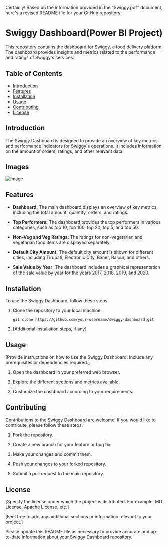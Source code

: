 Certainly! Based on the information provided in the "Swiggy.pdf" document, here's a revised README file for your GitHub repository:

# Swiggy Dashboard(Power BI Project)

This repository contains the dashboard for Swiggy, a food delivery platform. The dashboard provides insights and metrics related to the performance and ratings of Swiggy's services.

## Table of Contents

- [Introduction](#introduction)
- [Features](#features)
- [Installation](#installation)
- [Usage](#usage)
- [Contributing](#contributing)
- [License](#license)

## Introduction

The Swiggy Dashboard is designed to provide an overview of key metrics and performance indicators for Swiggy's operations. It includes information on the amount of orders, ratings, and other relevant data.
## Images
![image](https://github.com/abhishekreddy2608/Swiggy-Dashboard/assets/151418660/7620b59c-1849-4251-83b0-82e63e311be9)

## Features

- **Dashboard:** The main dashboard displays an overview of key metrics, including the total amount, quantity, orders, and ratings.

- **Top Performers:** The dashboard provides the top performers in various categories, such as top 10, top 100, top 20, top 5, and top 50.

- **Non-Veg and Veg Ratings:** The ratings for non-vegetarian and vegetarian food items are displayed separately.

- **Default City Amount:** The default city amount is shown for different cities, including Tirupati, Electronic City, Baner, Raipur, and others.

- **Sale Value by Year:** The dashboard includes a graphical representation of the sale value by year for the years 2017, 2018, 2019, and 2020.

## Installation

To use the Swiggy Dashboard, follow these steps:

1. Clone the repository to your local machine.
   ```
   git clone https://github.com/your-username/swiggy-dashboard.git
   ```

2. [Additional installation steps, if any]

## Usage

[Provide instructions on how to use the Swiggy Dashboard. Include any prerequisites or dependencies required.]

1. Open the dashboard in your preferred web browser.

2. Explore the different sections and metrics available.

3. Customize the dashboard according to your requirements.

## Contributing

Contributions to the Swiggy Dashboard are welcome! If you would like to contribute, please follow these steps:

1. Fork the repository.

2. Create a new branch for your feature or bug fix.

3. Make your changes and commit them.

4. Push your changes to your forked repository.

5. Submit a pull request to the main repository.

## License

[Specify the license under which the project is distributed. For example, MIT License, Apache License, etc.]

[Feel free to add any additional sections or information relevant to your project.]

Please update this README file as necessary to provide accurate and up-to-date information about your Swiggy Dashboard repository.
